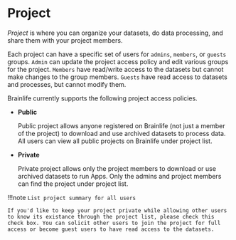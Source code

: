 # Project

*Project* is where you can organize your datasets, do data processing, and share them with your project members.

Each project can have a specific set of users for `admins`, `members`, or `guests` groups. `Admin` can update the project access policy and edit various groups for the project. `Members` have read/write access to the datasets but cannot make changes to the group members. `Guests` have read access to datasets and processes, but cannot modify them.

Brainlife currently supports the following project access policies.

* **Public**

    Public project allows anyone registered on Brainlife (not just a member of the project) to download and use archived datasets to process data. All users can view all public projects on Brainlife under project list.

* **Private**

    Private project allows only the project members to download or use archived datasets to run Apps. Only the admins and project members can find the project under project list.

!!!note
    `List project summary for all users` 

    If you'd like to keep your project private while allowing other users to know its existance through the project list, please check this check box. You can solicit other users to join the project for full access or become guest users to have read access to the datasets.

<!--
The following table shows who can perform which actions under a project.

| Action | Public Project | Private Project |
| ------------- | ------------- | ----- |
| Update project detail | Admin | Admin |
| See project info | Admin / Members | Admin / Members (If *listed*, all users) |
| List datasets | Admin / Members | Admin / Members |
| Download datasets | Admin / Members | Admin / Members |
| Update dataset detail | Admin / Members | Admin / Members |
| Create publication record | Admin / Members | Admin / Members |
| Update publication record | Admin / Members | Admin / Members |
| Upload datasets | Admin / Members | Admin / Members |
| List processes | Admin / Members | Admin / Members |
| Submit new process | Admin / Members | Admin / Members |
| Access process output | Admin / Members | Admin / Members |
| List published datasets | Admin / Members / Guest | Admin / Members / Guest |
| List publication records | Admin / Members / Guest | Admin / Members / Guest |
| Download published datasets | Admin / Members / Guest | Admin / Members / Guest |
-->
